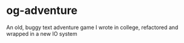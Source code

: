 # og-adventure
An old, buggy text adventure game I wrote in college, refactored and wrapped in a new IO system
